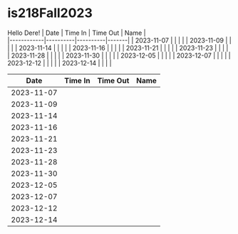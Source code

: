 # is218Fall2023
Hello Dere!
| Date       | Time In  | Time Out | Name  |      
|------------|----------|----------|-------|
| 2023-11-07 |          |          |       |
| 2023-11-09 |          |          |       |
| 2023-11-14 |          |          |       |
| 2023-11-16 |          |          |       |
| 2023-11-21 |          |          |       |
| 2023-11-23 |          |          |       |
| 2023-11-28 |          |          |       |
| 2023-11-30 |          |          |       |
| 2023-12-05 |          |          |       |
| 2023-12-07 |          |          |       |
| 2023-12-12 |          |          |       |
| 2023-12-14 |          |          |       |

| Date       | Time In  | Time Out | Name  |
|------------|----------|----------|-------|
| 2023-11-07 |          |          |       |
| 2023-11-09 |          |          |       |
| 2023-11-14 |          |          |       |
| 2023-11-16 |          |          |       |
| 2023-11-21 |          |          |       |
| 2023-11-23 |          |          |       |
| 2023-11-28 |          |          |       |
| 2023-11-30 |          |          |       |
| 2023-12-05 |          |          |       |
| 2023-12-07 |          |          |       |
| 2023-12-12 |          |          |       |
| 2023-12-14 |          |          |       |

